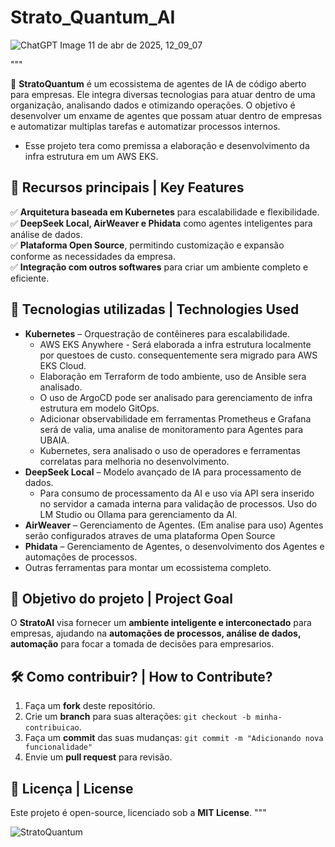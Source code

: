 # Strato_Quantum_AI

![ChatGPT Image 11 de abr  de 2025, 12_09_07](https://github.com/user-attachments/assets/59bc6302-cf1c-441b-ab5a-02d2ff56c85f)

"""

🚀 **StratoQuantum** é um ecossistema de agentes de IA de código aberto para empresas. Ele integra diversas tecnologias para atuar dentro de uma organização, analisando dados e otimizando operações.
O objetivo é desenvolver um enxame de agentes que possam atuar dentro de empresas e automatizar multiplas tarefas e automatizar processos internos.
- Esse projeto tera como premissa a elaboração e desenvolvimento da infra estrutura em um AWS EKS. 

## 🌟 Recursos principais | Key Features

✅ **Arquitetura baseada em Kubernetes** para escalabilidade e flexibilidade.  
✅ **DeepSeek Local, AirWeaver e Phidata** como agentes inteligentes para análise de dados.  
✅ **Plataforma Open Source**, permitindo customização e expansão conforme as necessidades da empresa.  
✅ **Integração com outros softwares** para criar um ambiente completo e eficiente.  

## 🚀 Tecnologias utilizadas | Technologies Used

- **Kubernetes** – Orquestração de contêineres para escalabilidade.
  -  AWS EKS Anywhere -  Será elaborada a infra estrutura localmente por questoes de custo. consequentemente sera migrado para AWS EKS Cloud.
  -  Elaboração em Terraform de todo ambiente, uso de Ansible sera analisado.
  -  O uso de ArgoCD pode ser analisado para gerenciamento de infra estrutura em modelo GitOps.
  -  Adicionar observabilidade em ferramentas Prometheus e Grafana será de valia, uma analise de monitoramento para Agentes para UBAIA.
  -  Kubernetes, sera analisado o uso de operadores e ferramentas correlatas para melhoria no desenvolvimento.
- **DeepSeek Local** – Modelo avançado de IA para processamento de dados.
  -  Para consumo de processamento da AI e uso via API sera inserido no servidor a camada interna para validação de processos. Uso do LM Studio ou Ollama para gerenciamento da AI.
- **AirWeaver** – Gerenciamento de Agentes.  (Em analise para uso) Agentes serão configurados atraves de uma plataforma Open Source
- **Phidata** – Gerenciamento de Agentes, o desenvolvimento dos Agentes e automações de processos.
- Outras ferramentas para montar um ecossistema completo. 

## 📌 Objetivo do projeto | Project Goal

O **StratoAI** visa fornecer um **ambiente inteligente e interconectado** para empresas, ajudando na **automações de processos, análise de dados, automação** para focar 
 a tomada de decisões para empresarios.

## 🛠️ Como contribuir? | How to Contribute?

1. Faça um **fork** deste repositório.  
2. Crie um **branch** para suas alterações: `git checkout -b minha-contribuicao`.  
3. Faça um **commit** das suas mudanças: `git commit -m "Adicionando nova funcionalidade"`  
4. Envie um **pull request** para revisão.  

## 📜 Licença | License

Este projeto é open-source, licenciado sob a **MIT License**.
"""

![StratoQuantum](https://github.com/user-attachments/assets/13cbe5cf-063e-4325-b1d4-451e91a2708c)


